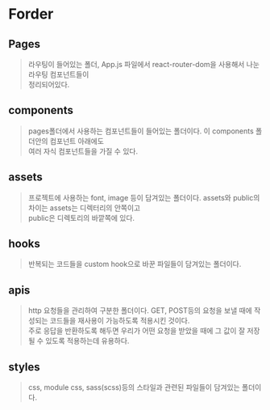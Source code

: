 # Forder

## Pages
> 라우팅이 들어있는 폴더, App.js 파일에서 react-router-dom을 사용해서 나눈 라우팅 컴포넌트들이    
> 정리되어있다. 

## components
> pages폴더에서 사용하는 컴포넌트들이 들어있는 폴더이다. 이 components 폴더안의 컴포넌트 아래에도  
> 여러 자식 컴포넌트들을 가질 수 있다.

## assets
> 프로젝트에 사용하는 font, image 등이 담겨있는 폴더이다. assets와 public의 차이는 assets는 디렉터리의 안쪽이고  
> public은 디렉토리의 바깥쪽에 있다.

## hooks
> 반복되는 코드들을 custom hook으로 바꾼 파일들이 담겨있는 폴더이다.

## apis
> http 요청들을 관리하여 구분한 폴더이다. GET, POST등의 요청을 보낼 때에 작성되는 코드들을 재사용이 가능하도록 적용시킨 것이다.  
> 주로 응답을 반환하도록 해두면 우리가 어떤 요청을 받았을 때에 그 값이 잘 저장될 수 있도록 적용하는데 유용하다.

## styles
> css, module css, sass(scss)등의 스타일과 관련된 파일들이 담겨있는 폴더이다.
